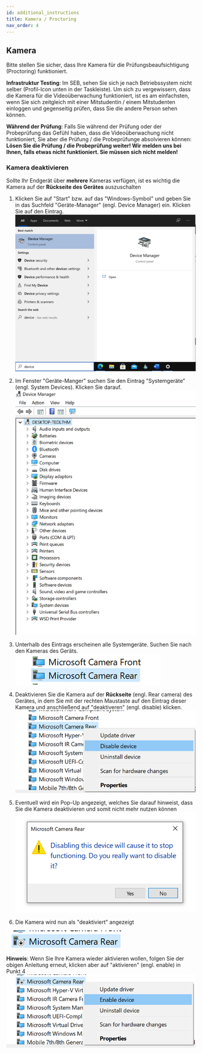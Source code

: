 ```yaml
---
id: additional_instructions
title: Kamera / Proctoring
nav_order: 4
---
```


## Kamera

Bitte stellen Sie sicher, dass Ihre Kamera für die Prüfungsbeaufsichtigung (Proctoring) funktioniert. 

**Infrastruktur Testing**: Im SEB, sehen Sie sich je nach Betriebssystem nicht selber (Profil-Icon unten in der Taskleiste). Um sich zu vergewissern, dass die Kamera für die Videoüberwachung funktioniert, ist es am einfachsten, wenn Sie sich zeitgleich mit einer Mitstudentin / einem Mitstudenten einloggen und gegenseitig prüfen, dass Sie die andere Person sehen können. 

**Während der Prüfung**: Falls Sie während der Prüfung oder der Probeprüfung das Gefühl haben, dass die Videoüberwachung nicht funktioniert, Sie aber die Prüfung / die Probeprüfunge absolvieren können: **Lösen Sie die Prüfung / die Probeprüfung weiter! Wir melden uns bei Ihnen, falls etwas nicht funktioniert. Sie müssen sich nicht melden!**


### Kamera deaktivieren

Sollte Ihr Endgerät über **mehrere** Kameras verfügen, ist es wichtig die Kamera auf der **Rückseite des Gerätes** auszuschalten

1. Klicken Sie auf "Start" bzw. auf das "Windows-Symbol" und geben Sie in das Suchfeld "Geräte-Manager" (engl. Device Manager) ein. Klicken Sie auf den Eintrag.
[![SEB-Camera1](assets/SEB-Camera1.png)](assets/SEB-Camera1.png)

1. Im Fenster "Geräte-Manger" suchen Sie den Eintrag "Systemgeräte" (engl. System Devices). Klicken Sie darauf. 
[![SEB-Camera2](assets/SEB-Camera2.png)](assets/SEB-Camera2.png)

1. Unterhalb des Eintrags erscheinen alle Systemgeräte. Suchen Sie nach den Kameras des Geräts. 
[![SEB-Camera3](assets/SEB-Camera3.png)](assets/SEB-Camera3.png)

1. Deaktivieren Sie die Kamera auf der **Rückseite** (engl. Rear camera) des Gerätes, in dem Sie  mit der rechten Maustaste auf den Eintrag dieser Kamera und anschließend auf "deaktiveren" (engl. disable) klicken.
[![SEB-Camera4](assets/SEB-Camera4.png)](assets/SEB-Camera4.png)

1. Eventuell wird ein Pop-Up angezeigt, welches Sie darauf hinweist, dass Sie die Kamera deaktivieren und somit nicht mehr nutzen können
[![SEB-Camera5](assets/SEB-Camera5.png)](assets/SEB-Camera5.png)

1. Die Kamera wird nun als "deaktiviert" angezeigt

[![SEB-Camera6](assets/SEB-Camera6.png)](assets/SEB-Camera6.png)



**Hinweis**: Wenn Sie Ihre Kamera wieder aktivieren wollen, folgen Sie der obigen Anleitung erneut, klicken aber auf "aktivieren" (engl. enable) in Punkt 4
[![SEB-Camera-Hinweis](assets/SEB-Camera_Hinweis.png)](SEB-Camera_Hinweis.png)



